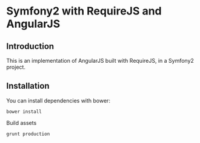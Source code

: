 Symfony2 with RequireJS and AngularJS
=====================================

Introduction
------------

This is an implementation of AngularJS built with RequireJS, in a Symfony2 project.

Installation
------------

You can install dependencies with bower:
```
bower install
```

Build assets
```
grunt production
```
